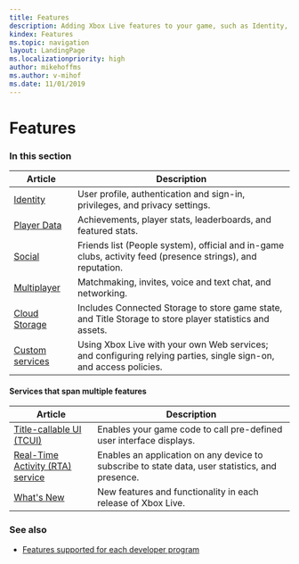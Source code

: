 ```yaml
---
title: Features
description: Adding Xbox Live features to your game, such as Identity, Social features, Achievements, Cloud Storage, and Multiplayer features; and configuring Custom services to use Xbox Live.
kindex: Features
ms.topic: navigation
layout: LandingPage
ms.localizationpriority: high
author: mikehoffms
ms.author: v-mihof
ms.date: 11/01/2019
---
```


# Features


### In this section

| Article | Description |
|---------|-------------|
| [Identity](identity/live-identity-nav.md) | User profile, authentication and sign-in, privileges, and privacy settings. |
| [Player Data](player-data/live-playerdata-nav.md) | Achievements, player stats, leaderboards, and featured stats. |
| [Social](social/live-social-nav.md) | Friends list (People system), official and in-game clubs, activity feed (presence strings), and reputation. |
| [Multiplayer](multiplayer/live-multiplayer-nav.md) | Matchmaking, invites, voice and text chat, and networking. |
| [Cloud Storage](cloud-storage/live-cloud-storage-nav.md) | Includes Connected Storage to store game state, and Title Storage to store player statistics and assets. |
| [Custom services](custom-services/live-custom-services-nav.md) | Using Xbox Live with your own Web services; and configuring relying parties, single sign-on, and access policies. |


#### Services that span multiple features

| Article | Description |
|---------|-------------|
| [Title-callable UI (TCUI)](general/tcui/live-tcui-overview.md) | Enables your game code to call pre-defined user interface displays. |
| [Real-Time Activity (RTA) service](general/rta/live-rta-nav.md) | Enables an application on any device to subscribe to state data, user statistics, and presence. |
| [What's New](whats-new/live-whats-new-nav.md) | New features and functionality in each release of Xbox Live. |


### See also

* [Features supported for each developer program](../get-started/join-dev-program/live-feature-comparison-table.md)
